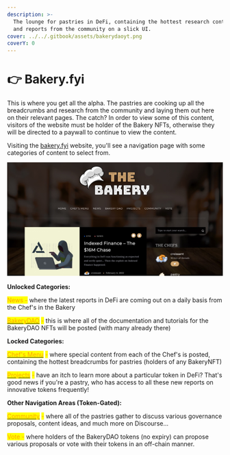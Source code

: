 ```yaml
---
description: >-
  The lounge for pastries in DeFi, containing the hottest research contributions
  and reports from the community on a slick UI.
cover: ../../.gitbook/assets/bakerydaoyt.png
coverY: 0
---
```


# 👉 Bakery.fyi

This is where you get all the alpha. The pastries are cooking up all the breadcrumbs and research from the community and laying them out here on their relevant pages. The catch? In order to view some of this content, visitors of the website must be holder of the Bakery NFTs, otherwise they will be directed to a paywall to continue to view the content.

Visiting the [bakery.fyi](https://bakery.fyi) website, you'll see a navigation page with some categories of content to select from.

![BakeryDAO Website](<../../.gitbook/assets/sitee (1).jpg>)

**Unlocked Categories:**

<mark style="color:orange;">News -</mark> where the latest reports in DeFi are coming out on a daily basis from the Chef's in the Bakery

<mark style="color:orange;"></mark>[<mark style="color:orange;">BakeryDAO</mark>](https://bakery.fyi/bakery-nft/) <mark style="color:orange;">-</mark> this is where all of the documentation and tutorials for the BakeryDAO NFTs will be posted (with many already there)

**Locked Categories:**

<mark style="color:orange;"></mark>[<mark style="color:orange;">Chef's Menu</mark>](https://bakery.fyi/the-menu/) <mark style="color:orange;">-</mark> where special content from each of the Chef's is posted, containing the hottest breadcrumbs for pastries (holders of any BakeryNFT)

<mark style="color:orange;"></mark>[<mark style="color:orange;">Projects</mark>](https://bakery.fyi/research/) <mark style="color:orange;">-</mark> have an itch to learn more about a particular token in DeFi? That's good news if you're a pastry, who has access to all these new reports on innovative tokens frequently!

**Other Navigation Areas (Token-Gated):**

<mark style="color:orange;"></mark>[<mark style="color:orange;">Community</mark>](https://bake.community) <mark style="color:orange;">-</mark> where all of the pastries gather to discuss various governance proposals, content ideas, and much more on Discourse...

<mark style="color:orange;">Vote -</mark> where holders of the BakeryDAO tokens (no expiry) can propose various proposals or vote with their tokens in an off-chain manner.


